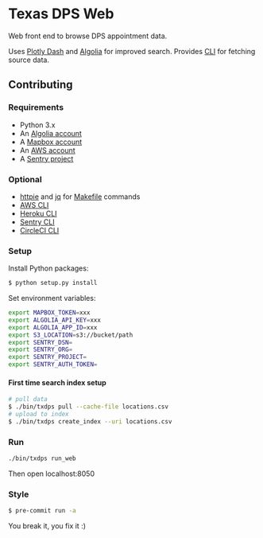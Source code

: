 # Texas DPS Web

Web front end to browse DPS appointment data.

Uses [Plotly Dash][dash] and [Algolia][algolia] for improved search. Provides [CLI](./docs/cli.md) for fetching source data.

## Contributing

### Requirements

- Python 3.x
- An [Algolia account][algolia]
- A [Mapbox account][mapbox]
- An [AWS account][aws]
- A [Sentry project](https://docs.sentry.io)

### Optional

- [httpie](https://httpie.org) and [jq](https://stedolan.github.io/jq/) for [Makefile](./Makefile) commands
- [AWS CLI](https://aws.amazon.com/cli/)
- [Heroku CLI](https://devcenter.heroku.com/articles/heroku-cli)
- [Sentry CLI](https://github.com/getsentry/sentry-cli)
- [CircleCI CLI](https://circleci.com/docs/2.0/local-cli/)

### Setup

Install Python packages:

```sh
$ python setup.py install
```

Set environment variables:

```sh
export MAPBOX_TOKEN=xxx
export ALGOLIA_API_KEY=xxx
export ALGOLIA_APP_ID=xxx
export S3_LOCATION=s3://bucket/path
export SENTRY_DSN=
export SENTRY_ORG=
export SENTRY_PROJECT=
export SENTRY_AUTH_TOKEN=
```

#### First time search index setup

```sh
# pull data
$ ./bin/txdps pull --cache-file locations.csv
# upload to index
$ ./bin/txdps create_index --uri locations.csv
```

### Run

```sh
./bin/txdps run_web
```

Then open localhost:8050

### Style

```sh
$ pre-commit run -a
```

You break it, you fix it :)

[algolia]: https://www.algolia.com/
[mapbox]: https://www.mapbox.com/
[dash]: https://plotly.com/dash/
[aws]: https://aws.amazon.com/resources/create-account/
